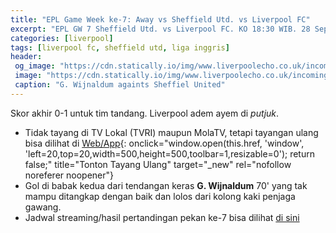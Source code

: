 ```yaml
---
title: "EPL Game Week ke-7: Away vs Sheffield Utd. vs Liverpool FC"
excerpt: "EPL GW 7 Sheffield Utd. vs Liverpool FC. KO 18:30 WIB. 28 September 2019"
categories: [liverpool]
tags: [liverpool fc, sheffield utd, liga inggris]
header:
 og_image: "https://cdn.statically.io/img/www.liverpoolecho.co.uk/incoming/article16998248.ece/ALTERNATES/s510b/0_JS194232247.jpg" 
 image: "https://cdn.statically.io/img/www.liverpoolecho.co.uk/incoming/article16998248.ece/ALTERNATES/s510b/0_JS194232247.jpg"
 caption: "G. Wijnaldum againts Sheffiel United"
---
```

Skor akhir 0-1 untuk tim tandang. Liverpool adem ayem di _putjuk_.

- Tidak tayang di TV Lokal (TVRI) maupun MolaTV, tetapi tayangan ulang bisa dilihat di [Web/App](https://mola.tv/watch?v=vd68968790){: onclick="window.open(this.href, 'window', 'left=20,top=20,width=500,height=500,toolbar=1,resizable=0'); return false;" title="Tonton Tayang Ulang" target="_new" rel="nofollow noreferer noopener"}
- Gol di babak kedua dari tendangan keras **G. Wijnaldum** 70' yang tak mampu ditangkap dengan baik dan lolos dari kolong kaki penjaga gawang.
- Jadwal streaming/hasil pertandingan pekan ke-7 bisa dilihat [di sini](https://live.istimiwir.host/epl-7)
